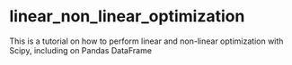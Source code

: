 # linear_non_linear_optimization
This is a tutorial on how to perform linear and non-linear optimization with Scipy, including on Pandas DataFrame
